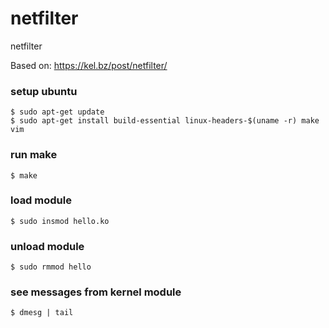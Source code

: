 # netfilter
netfilter

Based on: https://kel.bz/post/netfilter/

### setup ubuntu
```
$ sudo apt-get update
$ sudo apt-get install build-essential linux-headers-$(uname -r) make vim
```

### run make
```
$ make
```

### load module
```
$ sudo insmod hello.ko
```

### unload module
```
$ sudo rmmod hello
```

### see messages from kernel module
```
$ dmesg | tail
```
